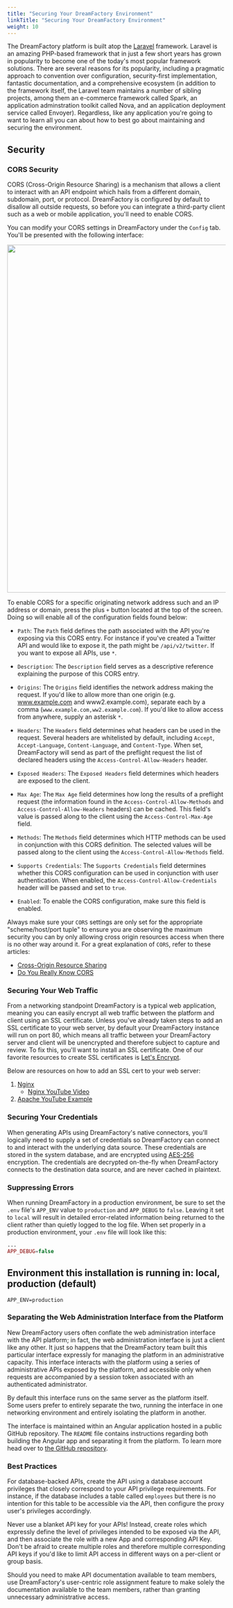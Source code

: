 ```yaml
---
title: "Securing Your DreamFactory Environment"
linkTitle: "Securing Your DreamFactory Environment"
weight: 10
---
```


The DreamFactory platform is built atop the [Laravel](https://www.laravel.com) framework. Laravel is an amazing PHP-based framework that in just a few short years has grown in popularity to become one of the today's most popular framework solutions. There are several reasons for its popularity, including a pragmatic approach to convention over configuration, security-first implementation, fantastic documentation, and a comprehensive ecosystem (in addition to the framework itself, the Laravel team maintains a number of sibling projects, among them an e-commerce framework called Spark, an application adminstration toolkit called Nova, and an application deployment service called Envoyer). Regardless, like any application you're going to want to learn all you can about how to best go about maintaining and securing the environment.

## Security

### CORS Security

CORS (Cross-Origin Resource Sharing) is a mechanism that allows a client to interact with an API endpoint which hails from a different domain, subdomain, port, or protocol. DreamFactory is configured by default to disallow all outside requests, so before you can integrate a third-party client such as a web or mobile application, you'll need to enable CORS.

You can modify your CORS settings in DreamFactory under the `Config` tab. You'll be presented with the following interface:

<img src="/images/10/cors.png" width="800">

To enable CORS for a specific originating network address such and an IP address or domain, press the plus `+` button located at the top of the screen. Doing so will enable all of the configuration fields found below:

* `Path`: The `Path` field defines the path associated with the API you're exposing via this CORS entry. For instance if you've created a Twitter API and would like to expose it, the path might be `/api/v2/twitter`. If you want to expose all APIs, use `*`.

* `Description`: The `Description` field serves as a descriptive reference explaining the purpose of this CORS entry.

* `Origins`: The `Origins` field identifies the network address making the request. If you'd like to allow more than one origin (e.g. www.example.com and www2.example.com), separate each by a comma (`www.example.com,ww2.example.com`). If you'd like to allow access from anywhere, supply an asterisk `*`.

* `Headers`: The `Headers` field determines what headers can be used in the request. Several headers are whitelisted by default, including `Accept`, `Accept-Language`, `Content-Language`, and `Content-Type`. When set, DreamFactory will send as part of the preflight request the list of declared headers using the `Access-Control-Allow-Headers` header.

* `Exposed Headers`: The `Exposed Headers` field determines which headers are exposed to the client.

* `Max Age`: The `Max Age` field determines how long the results of a preflight request (the information found in the `Access-Control-Allow-Methods` and `Access-Control-Allow-Headers` headers) can be cached. This field's value is passed along to the client using the `Access-Control-Max-Age` field.

* `Methods`: The `Methods` field determines which HTTP methods can be used in conjunction with this CORS definition. The selected values will be passed along to the client using the `Access-Control-Allow-Methods` field.

* `Supports Credentials`: The `Supports Credentials` field determines whether this CORS configuration can be used in conjunction with user authentication. When enabled, the `Access-Control-Allow-Credentials` header will be passed and set to `true`.

* `Enabled`: To enable the CORS configuration, make sure this field is enabled.

Always make sure your `CORS` settings are only set for the appropriate "scheme/host/port tuple" to ensure you are observing the maximum security you can by only allowing cross origin resources access when there is no other way around it.  For a great explanation of `CORS`, refer to these articles:

* [Cross-Origin Resource Sharing](https://developer.mozilla.org/en-US/docs/Web/HTTP/CORS)
* [Do You Really Know CORS](https://performantcode.com/web/do-you-really-know-cors)

### Securing Your Web Traffic

From a networking standpoint DreamFactory is a typical web application, meaning you can easily encrypt all web traffic between the platform and client using an SSL certificate. Unless you've already taken steps to add an SSL certificate to your web server, by default your DreamFactory instance will run on port 80, which means all traffic between your DreamFactory server and client will be unencrypted and therefore subject to capture and review. To fix this, you'll want to install an SSL certificate. One of our favorite resources to create SSL certificates is [Let's Encrypt](https://letsencrypt.org/getting-started/).

Below are resources on how to add an SSL cert to your web server:

1. [Nginx](https://nginx.org/en/docs/http/configuring_https_servers.html)
	* [Nginx YouTube Video](https://www.youtube.com/watch?v=X3Pr5VATOyA)
2. [Apache YouTube Example](https://www.youtube.com/watch?v=NfUoiv4FTSs)

### Securing Your Credentials

When generating APIs using DreamFactory's native connectors, you'll logically need to supply a set of credentials so DreamFactory can connect to and interact with the underlying data source. These credentials are stored in the system database, and are encrypted using [AES-256](https://en.wikipedia.org/wiki/Advanced_Encryption_Standard) encryption. The credentials are decrypted on-the-fly when DreamFactory connects to the destination data source, and are never cached in plaintext.

### Suppressing Errors

When running DreamFactory in a production environment, be sure to set the `.env` file's `APP_ENV` value to `production` and `APP_DEBUG` to `false`. Leaving it set to `local` will result in detailed error-related information being returned to the client rather than quietly logged to the log file. When set properly in a production environment, your `.env` file will look like this:

```php
...
APP_DEBUG=false
```

## Environment this installation is running in: local, production (default)

```
APP_ENV=production
```

### Separating the Web Administration Interface from the Platform

New DreamFactory users often conflate the web administration interface with the API platform; in fact, the web administration interface is just a client like any other. It just so happens that the DreamFactory team built this particular interface expressly for managing the platform in an administrative capacity. This interface interacts with the platform using a series of administrative APIs exposed by the platform, and accessible only when requests are accompanied by a session token associated with an authenticated administrator.

By default this interface runs on the same server as the platform itself. Some users prefer to entirely separate the two, running the interface in one networking environment and entirely isolating the platform in another.

The interface is maintained within an Angular application hosted in a public GitHub repository. The `README` file contains instructions regarding both building the Angular app and separating it from the platform. To learn more head over to [the GitHub repository](https://github.com/dreamfactorysoftware/df-admin-app).

### Best Practices

For database-backed APIs, create the API using a database account privileges that closely correspond to your API privilege requirements. For instance, if the database includes a table called `employees` but there is no intention for this table to be accessible via the API, then configure the proxy user's privileges accordingly.

Never use a blanket API key for your APIs! Instead, create roles which expressly define the level of privileges intended to be exposed via the API, and then associate the role with a new App and corresponding API Key. Don't be afraid to create multiple roles and therefore multiple corresponding API keys if you'd like to limit API access in different ways on a per-client or group basis.

Should you need to make API documentation available to team members, use DreamFactory's user-centric role assignment feature to make solely the documentation available to the team members, rather than granting unnecessary administrative access.